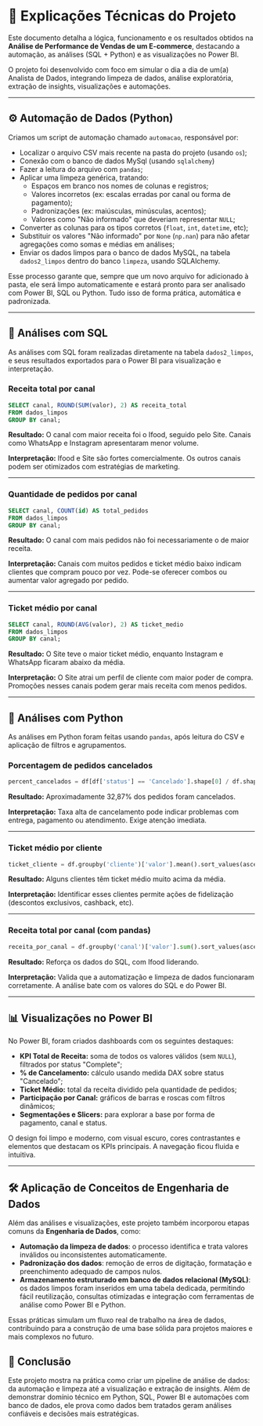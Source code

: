 
# 📄 Explicações Técnicas do Projeto

Este documento detalha a lógica, funcionamento e os resultados obtidos na **Análise de Performance de Vendas de um E-commerce**, destacando a automação, as análises (SQL + Python) e as visualizações no Power BI.

O projeto foi desenvolvido com foco em simular o dia a dia de um(a) Analista de Dados, integrando limpeza de dados, análise exploratória, extração de insights, visualizações e automações.

---

## ⚙️ Automação de Dados (Python)

Criamos um script de automação chamado `automacao`, responsável por:

- Localizar o arquivo CSV mais recente na pasta do projeto (usando `os`);
- Conexão com o banco de dados MySql (usando `sqlalchemy`)
- Fazer a leitura do arquivo com `pandas`;
- Aplicar uma limpeza genérica, tratando:
  - Espaços em branco nos nomes de colunas e registros;
  - Valores incorretos (ex: escalas erradas por canal ou forma de pagamento);
  - Padronizações (ex: maiúsculas, minúsculas, acentos);
  - Valores como "Não informado" que deveriam representar `NULL`;
- Converter as colunas para os tipos corretos (`float`, `int`, `datetime`, etc);
- Substituir os valores "Não informado" por `None` (`np.nan`) para não afetar agregações como somas e médias em análises;
- Enviar os dados limpos para o banco de dados MySQL, na tabela `dados2_limpos` dentro do banco `limpeza`, usando SQLAlchemy.

Esse processo garante que, sempre que um novo arquivo for adicionado à pasta, ele será limpo automaticamente e estará pronto para ser analisado com Power BI, SQL ou Python. Tudo isso de forma prática, automática e padronizada.

---

## 🧠 Análises com SQL

As análises com SQL foram realizadas diretamente na tabela `dados2_limpos`, e seus resultados exportados para o Power BI para visualização e interpretação.

### Receita total por canal

```sql
SELECT canal, ROUND(SUM(valor), 2) AS receita_total
FROM dados_limpos
GROUP BY canal;
```

**Resultado:** O canal com maior receita foi o Ifood, seguido pelo Site. Canais como WhatsApp e Instagram apresentaram menor volume.

**Interpretação:** Ifood e Site são fortes comercialmente. Os outros canais podem ser otimizados com estratégias de marketing.

---

### Quantidade de pedidos por canal

```sql
SELECT canal, COUNT(id) AS total_pedidos
FROM dados_limpos
GROUP BY canal;
```

**Resultado:** O canal com mais pedidos não foi necessariamente o de maior receita.

**Interpretação:** Canais com muitos pedidos e ticket médio baixo indicam clientes que compram pouco por vez. Pode-se oferecer combos ou aumentar valor agregado por pedido.

---

### Ticket médio por canal

```sql
SELECT canal, ROUND(AVG(valor), 2) AS ticket_medio
FROM dados_limpos
GROUP BY canal;
```

**Resultado:** O Site teve o maior ticket médio, enquanto Instagram e WhatsApp ficaram abaixo da média.

**Interpretação:** O Site atrai um perfil de cliente com maior poder de compra. Promoções nesses canais podem gerar mais receita com menos pedidos.

---

## 🐍 Análises com Python

As análises em Python foram feitas usando `pandas`, após leitura do CSV e aplicação de filtros e agrupamentos.

### Porcentagem de pedidos cancelados

```python
percent_cancelados = df[df['status'] == 'Cancelado'].shape[0] / df.shape[0] * 100
```

**Resultado:** Aproximadamente 32,87% dos pedidos foram cancelados.

**Interpretação:** Taxa alta de cancelamento pode indicar problemas com entrega, pagamento ou atendimento. Exige atenção imediata.

---

### Ticket médio por cliente

```python
ticket_cliente = df.groupby('cliente')['valor'].mean().sort_values(ascending=False)
```

**Resultado:** Alguns clientes têm ticket médio muito acima da média.

**Interpretação:** Identificar esses clientes permite ações de fidelização (descontos exclusivos, cashback, etc).

---

### Receita total por canal (com pandas)

```python
receita_por_canal = df.groupby('canal')['valor'].sum().sort_values(ascending=False)
```

**Resultado:** Reforça os dados do SQL, com Ifood liderando.

**Interpretação:** Valida que a automatização e limpeza de dados funcionaram corretamente. A análise bate com os valores do SQL e do Power BI.

---

## 📊 Visualizações no Power BI

No Power BI, foram criados dashboards com os seguintes destaques:

- **KPI Total de Receita:** soma de todos os valores válidos (sem `NULL`), filtrados por status "Complete";
- **% de Cancelamento:** cálculo usando medida DAX sobre status "Cancelado";
- **Ticket Médio:** total da receita dividido pela quantidade de pedidos;
- **Participação por Canal:** gráficos de barras e roscas com filtros dinâmicos;
- **Segmentações e Slicers:** para explorar a base por forma de pagamento, canal e status.

O design foi limpo e moderno, com visual escuro, cores contrastantes e elementos que destacam os KPIs principais. A navegação ficou fluida e intuitiva.

---

## 🛠️ Aplicação de Conceitos de Engenharia de Dados

Além das análises e visualizações, este projeto também incorporou etapas comuns da **Engenharia de Dados**, como:

- **Automação da limpeza de dados**: o processo identifica e trata valores inválidos ou inconsistentes automaticamente.
- **Padronização dos dados**: remoção de erros de digitação, formatação e preenchimento adequado de campos nulos.
- **Armazenamento estruturado em banco de dados relacional (MySQL)**: os dados limpos foram inseridos em uma tabela dedicada, permitindo fácil reutilização, consultas otimizadas e integração com ferramentas de análise como Power BI e Python.

Essas práticas simulam um fluxo real de trabalho na área de dados, contribuindo para a construção de uma base sólida para projetos maiores e mais complexos no futuro.


## 🧠 Conclusão

Este projeto mostra na prática como criar um pipeline de análise de dados: da automação e limpeza até a visualização e extração de insights. Além de demonstrar domínio técnico em Python, SQL, Power BI e automações com banco de dados, ele prova como dados bem tratados geram análises confiáveis e decisões mais estratégicas.

